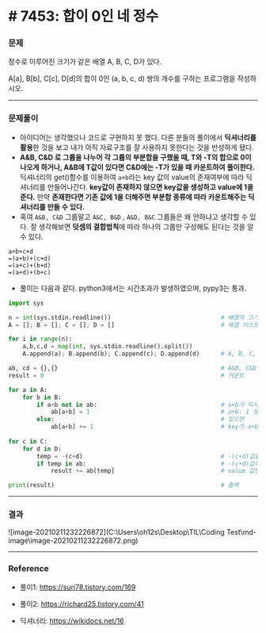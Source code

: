 # # 7453: 합이 0인 네 정수

### 문제

정수로 이루어진 크기가 같은 배열 A, B, C, D가 있다.

A[a], B[b], C[c], D[d]의 합이 0인 (a, b, c, d) 쌍의 개수를 구하는 프로그램을 작성하시오.

---

### 문제풀이

-  아이디어는 생각했으나 코드로 구현하지 못 했다. 다른 분들의 풀이에서 **딕셔너리를 활용**한 것을 보고 내가 아직 자료구조를 잘 사용하지 못한다는 것을 반성하게 됐다.
-   **A&B, C&D 로 그륩을 나누어 각 그륩의 부분합을 구했을 때, T와 -T의 합으로 0이 나오게 하거나, A&B에 T값이 있다면 C&D에는 -T가 있을 때 카운트하여 풀이한다.**
   딕셔너리의 get()함수를 이용하여 `a+b`라는 key 값의 value의 존재여부에 따라 딕셔너리를 만들어나간다. **key값이 존재하지 않으면 key값을 생성하고 value에 1을 준다.** 만약 **존재한다면 기존 값에 1을 더해주면 부분합 종류에 따라 카운트해주는 딕셔너리를 만들 수 있다.** 
- 혹여 `A&B, C&D` 그룹말고 `A&C, B&D` , `A&D, B&C` 그룹들은 왜 안하냐고 생각할 수 있다. 잘 생각해보면 **덧셈의 결합법칙**에 따라 하나의 그룹만 구성해도 된다는 것을 알 수 있다.

```
a+b+c+d
=(a+b)+(c+d)
=(a+c)+(b+d)
=(a+d)+(b+c)
```

- 풀이는 다음과 같다. python3에서는 시간초과가 발생하였으며, pypy3는 통과.

```python
import sys

n = int(sys.stdin.readline())                               # 배열의 크기
A = []; B = []; C = []; D = []                              # 배열 리스트 정의

for i in range(n):
    a,b,c,d = map(int, sys.stdin.readline().split())           
    A.append(a); B.append(b); C.append(c); D.append(d)      # A, B, C, D 배열 완성

ab, cd = {},{}                                              # A&B, C&D 딕셔너리 생성
result = 0                                                  # 카운트

for a in A:
    for b in B:
        if a+b not in ab:                                   # a+b가 딕셔너리에 없다면
            ab[a+b] = 1                                     # a+b: 1 생성
        else:                                               # 있으면
            ab[a+b] += 1                                    # key가 a+b인 value에 +1
            
for c in C:                                                 
    for d in D:                                             
        temp = -(c+d)                                       # -(c+d)값을 정의
        if temp in ab:                                      # -(c+d)값이 ab 딕셔너리의 key 중에 있으면
            result += ab[temp]                              # value 값만큼 카운트에 더해준다.

print(result)                                               # 출력
```

---

### 결과

![image-20210211232226872](C:\Users\oh12s\Desktop\TIL\Coding Test\md-image\image-20210211232226872.png)

---

### Reference

- 풀이1: https://suri78.tistory.com/169
- 풀이2: https://richard25.tistory.com/41

- 딕셔너리: https://wikidocs.net/16

  

